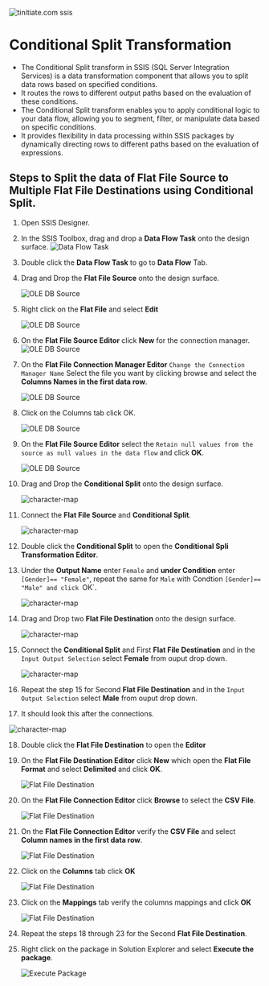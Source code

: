 ![tinitiate.com ssis](/images/tiniaitessis.png)
# Conditional Split Transformation
* The Conditional Split transform in SSIS (SQL Server Integration Services) is a data transformation component that allows you to split data rows based on specified conditions. 
* It routes the rows to different output paths based on the evaluation of these conditions.
* The Conditional Split transform enables you to apply conditional logic to your data flow, allowing you to segment, filter, or manipulate data based on specific conditions.
* It provides flexibility in data processing within SSIS packages by dynamically directing rows to different paths based on the evaluation of expressions.

## Steps to Split the data of Flat File Source to Multiple Flat File Destinations using **Conditional Split**.
1.  Open SSIS Designer.
2.  In the SSIS Toolbox, drag and drop a **Data Flow Task** onto the design surface.
     ![Data Flow Task](/images/Data_Flow.png)
3.  Double click the **Data Flow Task** to go to **Data Flow** Tab.
4.  Drag and Drop the **Flat File Source** onto the design surface.

    ![OLE DB Source](/images/conditional_split/image-2.png) 
    
    
5.  Right click on the **Flat File** and select **Edit**

    ![OLE DB Source](/images/conditional_split/image-3.png) 
    
6.  On the **Flat File Source Editor** click **New** for the connection manager.
    ![OLE DB Source](/images/conditional_split/image-4.png) 
7.  On the **Flat File Connection Manager Editor** `Change the Connection Manager Name` Select the file you want by clicking browse and select the **Columns Names in the first data row**.

    ![OLE DB Source](/images/conditional_split/image-5.png)
    
8.  Click on the Columns tab click OK.

    ![OLE DB Source](/images/conditional_split/image-6.png)  
    
9.  On the **Flat File Source Editor** select the `Retain null values from the source as null values in the data flow` and click **OK**.

    ![OLE DB Source](/images/conditional_split/image-7.png)  
    
10. Drag and Drop the **Conditional Split** onto the design surface.

    ![character-map](/images/conditional_split/image-8.png) 
    
11. Connect the **Flat File Source** and **Conditional Split**.

    ![character-map](/images/conditional_split/image-9.png) 
    
12. Double click the **Conditional Split** to open the **Conditional Spli Transformation Editor**.

13. Under the **Output Name** enter `Female` and **under Condition** enter `[Gender]== "Female"`, repeat the same for `Male` with Condtion `[Gender]== "Male" and click `OK`.

    ![character-map](/images/conditional_split/image-10.png) 
    
14. Drag and Drop two **Flat File Destination** onto the design surface.

    ![character-map](/images/conditional_split/image-11.png) 
    
15. Connect the **Conditional Split** and First **Flat File Destination** and in the `Input Output Selection` select **Female** from ouput drop down.

    ![character-map](/images/conditional_split/image-12.png) 
    
16. Repeat the step 15 for Second **Flat File Destination** and in the `Input Output Selection` select **Male** from ouput drop down.
17. It should look this after the connections.
    
   ![character-map](/images/conditional_split/image-13.png) 
 
18. Double click the **Flat File Destination** to open the **Editor**
19. On the **Flat File Destination Editor** click **New** which open the **Flat File Format** and select **Delimited** and click **OK**.

    ![Flat File Destination](/images/conditional_split/image-14.png) 
    
20. On the **Flat File Connection Editor** click **Browse** to select the **CSV File**.

    ![Flat File Destination](/images/conditional_split/image-15.png) 
    
21. On the **Flat File Connection Editor** verify the **CSV File** and select **Column names in the first data row**.

    ![Flat File Destination](/images/conditional_split/image-16.png) 
    
22. Click on the **Columns** tab click **OK**

    ![Flat File Destination](/images/conditional_split/image-17.png) 
    
23. Click on the **Mappings** tab verify the columns mappings and click **OK**

    ![Flat File Destination](/images/conditional_split/image-18.png) 

24. Repeat the steps 18 through 23 for the Second **Flat File Destination**.
25. Right click on the package in Solution Explorer and select **Execute the package**.

    ![Execute Package](/images/conditional_split/image-19.png) 
